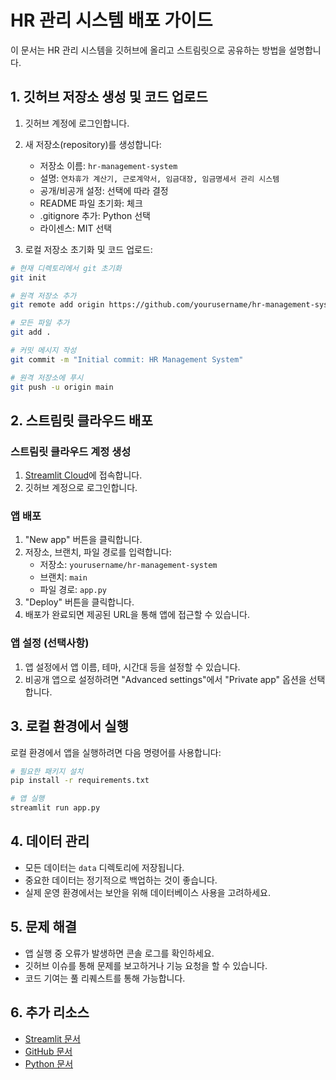 # HR 관리 시스템 배포 가이드

이 문서는 HR 관리 시스템을 깃허브에 올리고 스트림릿으로 공유하는 방법을 설명합니다.

## 1. 깃허브 저장소 생성 및 코드 업로드

1. 깃허브 계정에 로그인합니다.
2. 새 저장소(repository)를 생성합니다:
   - 저장소 이름: `hr-management-system`
   - 설명: `연차휴가 계산기, 근로계약서, 임금대장, 임금명세서 관리 시스템`
   - 공개/비공개 설정: 선택에 따라 결정
   - README 파일 초기화: 체크
   - .gitignore 추가: Python 선택
   - 라이센스: MIT 선택

3. 로컬 저장소 초기화 및 코드 업로드:
```bash
# 현재 디렉토리에서 git 초기화
git init

# 원격 저장소 추가
git remote add origin https://github.com/yourusername/hr-management-system.git

# 모든 파일 추가
git add .

# 커밋 메시지 작성
git commit -m "Initial commit: HR Management System"

# 원격 저장소에 푸시
git push -u origin main
```

## 2. 스트림릿 클라우드 배포

### 스트림릿 클라우드 계정 생성
1. [Streamlit Cloud](https://streamlit.io/cloud)에 접속합니다.
2. 깃허브 계정으로 로그인합니다.

### 앱 배포
1. "New app" 버튼을 클릭합니다.
2. 저장소, 브랜치, 파일 경로를 입력합니다:
   - 저장소: `yourusername/hr-management-system`
   - 브랜치: `main`
   - 파일 경로: `app.py`
3. "Deploy" 버튼을 클릭합니다.
4. 배포가 완료되면 제공된 URL을 통해 앱에 접근할 수 있습니다.

### 앱 설정 (선택사항)
1. 앱 설정에서 앱 이름, 테마, 시간대 등을 설정할 수 있습니다.
2. 비공개 앱으로 설정하려면 "Advanced settings"에서 "Private app" 옵션을 선택합니다.

## 3. 로컬 환경에서 실행

로컬 환경에서 앱을 실행하려면 다음 명령어를 사용합니다:

```bash
# 필요한 패키지 설치
pip install -r requirements.txt

# 앱 실행
streamlit run app.py
```

## 4. 데이터 관리

- 모든 데이터는 `data` 디렉토리에 저장됩니다.
- 중요한 데이터는 정기적으로 백업하는 것이 좋습니다.
- 실제 운영 환경에서는 보안을 위해 데이터베이스 사용을 고려하세요.

## 5. 문제 해결

- 앱 실행 중 오류가 발생하면 콘솔 로그를 확인하세요.
- 깃허브 이슈를 통해 문제를 보고하거나 기능 요청을 할 수 있습니다.
- 코드 기여는 풀 리퀘스트를 통해 가능합니다.

## 6. 추가 리소스

- [Streamlit 문서](https://docs.streamlit.io/)
- [GitHub 문서](https://docs.github.com/)
- [Python 문서](https://docs.python.org/)
